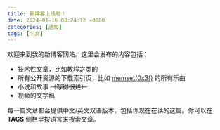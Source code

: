 ```yaml
---
title: 新博客上线啦！
date: 2024-01-16 00:24:12 +0800
categories: [通知]
tags: [中文]
---
```


欢迎来到我的新博客网站。这里会发布的内容包括：

- 技术性文章，比如教程之类的
- 所有公开资源的下载索引页，比如 [memset(0x3f)](https://audio.com/memset-0x3f) 的所有乐曲
- 小说和故事 ~~（写得很烂）~~
- 视频的文字稿

每一篇文章都会提供中文/英文双语版本，包括你现在在读的这篇。你可以在 **TAGS** 侧栏里按语言来搜索文章。
